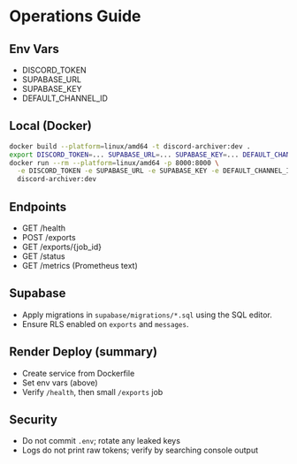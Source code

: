 # Operations Guide

## Env Vars
- DISCORD_TOKEN
- SUPABASE_URL
- SUPABASE_KEY
- DEFAULT_CHANNEL_ID

## Local (Docker)
```bash
docker build --platform=linux/amd64 -t discord-archiver:dev .
export DISCORD_TOKEN=... SUPABASE_URL=... SUPABASE_KEY=... DEFAULT_CHANNEL_ID=...
docker run --rm --platform=linux/amd64 -p 8000:8000 \
  -e DISCORD_TOKEN -e SUPABASE_URL -e SUPABASE_KEY -e DEFAULT_CHANNEL_ID \
  discord-archiver:dev
```

## Endpoints
- GET /health
- POST /exports
- GET /exports/{job_id}
- GET /status
- GET /metrics (Prometheus text)

## Supabase
- Apply migrations in `supabase/migrations/*.sql` using the SQL editor.
- Ensure RLS enabled on `exports` and `messages`.

## Render Deploy (summary)
- Create service from Dockerfile
- Set env vars (above)
- Verify `/health`, then small `/exports` job

## Security
- Do not commit `.env`; rotate any leaked keys
- Logs do not print raw tokens; verify by searching console output

